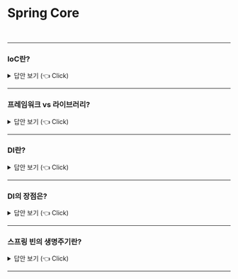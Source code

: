 # Spring Core
<br>


-----------------------

### IoC란?

<details>
   <summary> 답안 보기 (👈 Click)</summary>
<br />
+ IoC란 Inversion Of Control의 줄임말로, 프로그램의 제어권을 프레임워크가 가져가는 것을 의미합니다.  
</details>

-----------------------

### 프레임워크 vs 라이브러리?

<details>
   <summary> 답안 보기 (👈 Click)</summary>
<br />
+ 내가 작성한 코드의 제어권을 가져가는 것을 프레임워크라고 합니다. <br>
  반면, 라이브러리는 내가 작성한 코드의 제어권을 가져가지 않습니다. 
</details>

-----------------------

### DI란?

<details>
   <summary> 답안 보기 (👈 Click)</summary>
<br />
+ 실행 시점에 외부에서 실제 구현 객체를 생성하고, 클라이언트에 전달해서 클라이언트와 서버의 실제 의존 관계가 연결되는 것
</details>

-----------------------


### DI의 장점은?

<details>
   <summary> 답안 보기 (👈 Click)</summary>
<br />
+ DI를 사용하면 정적인 클래스 의존 관계를 변경하지 않고, 동적인 객체 의존 관계를 쉽게 변경할 수 있습니다. <br> 
  즉, 코드의 유연성과 유지보수성이 높아진다는 장점이 있습니다. 
</details>

-----------------------

### 스프링 빈의 생명주기란?

<details>
   <summary> 답안 보기 (👈 Click)</summary>
<br />
[참고: 김영한 스프링 핵심 원리] 
   
+ 데이터베이스 커넥션 풀이나, 네트워크 소켓처럼 애플리케이션 시작 시점에 필요한 연결을 미리 해두고, <br>
  애플리케이션 종료 시점에 연결을 모두 종료하는 작업을 진행하려면 <br> 
  객체의 초기화와 종료 작업이 필요합니다. 
   
  스프링 빈은 '객체 생성 -> 의존 관계 주입'의 라이프 사이클을 갖습니다. <br>
  즉, 스프링 빈은 객체를 생성하고 의존 관계 주입이 다 끝난 다음에야 필요한 데이터를 사용할 수 있는 준비가 완료됩니다. <br>
  따라서 초기화 작업은 의존관계 주입이 모두 완료되고 난 다음에 호출해야 합니다. <br> 
  그런데 개발자가 의존 관계 주입이 모두 완료된 시점을 어떻게 알 수 있을까? <br> 
   
  스프링은 의존관계 주입이 완료되면 스프링 빈에게 콜백 메서드를 통해서 초기화 시점을 알려주는 다양한 기능을 제공합니다. <br>
  또한, 스프링은 스프링 컨테이너가 종료되기 직전에 소멸 콜백을 줍니다. <br> 
  따라서 안전하게 종료 작업을 진행할 수 있습니다. 
   
  즉, 스프링 빈의 이벤트 라이프사이클은 다음과 같습니다. 
  스프링 컨테이너 생성 -> 스프링 빈 생성 -> 의존 관계 주입 -> 초기화 콜백 -> 사용 -> 소멸전 콜백 -> 스프링 종료  
</details>

-----------------------
